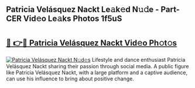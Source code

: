 ## Patricia Velásquez Nackt Le𝚊k𝚎d N𝚞𝚍e - Part-CER Vid𝚎o Le𝚊ks Photos 1f5uS

# <h2><a href="http://fb4ngl4.evod.top/?m=Patricia+Vel%c3%a1squez+Nackt">🔗 👉🔴 Patricia Velásquez Nackt Vid𝚎o Ph𝚘t𝚘s</a></h2>

[![Patricia Velásquez Nackt N𝚞d𝚎s](https://i.imgur.com/8V9OHl7.gif)](http://fb4ngl4.evod.top/?m=Patricia+Vel%c3%a1squez+Nackt)
Lifestyle and dance enthusiast Patricia Velásquez Nackt sharing their passion through social media. A public figure like Patricia Velásquez Nackt, with a large platform and a captive audience, can use his influence to bring about positive change. 
